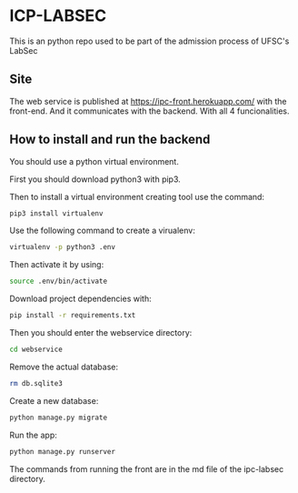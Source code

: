 # ICP-LABSEC

This is an python repo used to be part of the admission process of UFSC's LabSec

## Site

The web service is published at <https://ipc-front.herokuapp.com/> with the front-end. And it communicates with the backend. With all 4 funcionalities.

## How to install and run the backend

You should use a python virtual environment.

First you should download python3 with pip3.

Then to install a virtual environment creating tool use the command:

``` bash
pip3 install virtualenv
```

Use the following command to create a virualenv:

``` bash
virtualenv -p python3 .env
```

Then activate it by using:

``` bash
source .env/bin/activate
```

Download project dependencies with:

``` bash
pip install -r requirements.txt
```

Then you should enter the webservice directory:

``` bash
cd webservice
```

Remove the actual database:

``` bash
rm db.sqlite3
```

Create a new database:

``` bash
python manage.py migrate
```

Run the app:

``` bash
python manage.py runserver
```

The commands from running the front are in the md file of the ipc-labsec directory.
